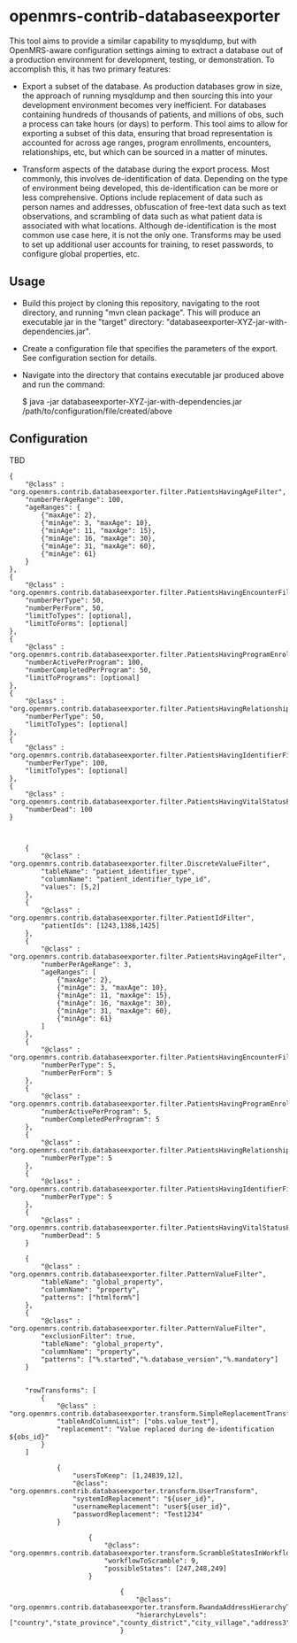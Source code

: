 openmrs-contrib-databaseexporter
================================

This tool aims to provide a similar capability to mysqldump, but with OpenMRS-aware configuration settings aiming to
extract a database out of a production environment for development, testing, or demonstration.
To accomplish this, it has two primary features:

* Export a subset of the database.  As production databases grow in size, the approach of running mysqldump and then
sourcing this into your development environment becomes very inefficient.  For databases containing hundreds of
thousands of patients, and millions of obs, such a process can take hours (or days) to perform.  This tool aims to
allow for exporting a subset of this data, ensuring that broad representation is accounted for across age ranges,
program enrollments, encounters, relationships, etc, but which can be sourced in a matter of minutes.

* Transform aspects of the database during the export process.  Most commonly, this involves de-identification of data.
Depending on the type of environment being developed, this de-identification can be more or less comprehensive.
Options include replacement of data such as person names and addresses, obfuscation of free-text data
such as text observations, and scrambling of data such as what patient data is associated with what locations.
Although de-identification is the most common use case here, it is not the only one.  Transforms may be used to set
up additional user accounts for training, to reset passwords, to configure global properties, etc.

Usage
------

* Build this project by cloning this repository, navigating to the root directory, and running "mvn clean package".
This will produce an executable jar in the "target" directory: "databaseexporter-XYZ-jar-with-dependencies.jar".

* Create a configuration file that specifies the parameters of the export.  See configuration section for details.

* Navigate into the directory that contains executable jar produced above and run the command:

	$ java -jar databaseexporter-XYZ-jar-with-dependencies.jar /path/to/configuration/file/created/above

Configuration
--------------

TBD


	{
		"@class" : "org.openmrs.contrib.databaseexporter.filter.PatientsHavingAgeFilter",
		"numberPerAgeRange": 100,
		"ageRanges": {
			{"maxAge": 2},
			{"minAge": 3, "maxAge": 10},
			{"minAge": 11, "maxAge": 15},
			{"minAge": 16, "maxAge": 30},
			{"minAge": 31, "maxAge": 60},
			{"minAge": 61}
		}
	},
	{
		"@class" : "org.openmrs.contrib.databaseexporter.filter.PatientsHavingEncounterFilter",
		"numberPerType": 50,
		"numberPerForm", 50,
		"limitToTypes": [optional],
		"limitToForms": [optional]
	},
	{
		"@class" : "org.openmrs.contrib.databaseexporter.filter.PatientsHavingProgramEnrollmentFilter",
		"numberActivePerProgram": 100,
		"numberCompletedPerProgram": 50,
		"limitToPrograms": [optional]
	},
	{
		"@class" : "org.openmrs.contrib.databaseexporter.filter.PatientsHavingRelationshipFilter",
		"numberPerType": 50,
		"limitToTypes": [optional]
	},
	{
		"@class" : "org.openmrs.contrib.databaseexporter.filter.PatientsHavingIdentifierFilter",
		"numberPerType": 100,
		"limitToTypes": [optional]
	},
	{
		"@class" : "org.openmrs.contrib.databaseexporter.filter.PatientsHavingVitalStatusFilter",
		"numberDead": 100
	}



		{
			"@class" : "org.openmrs.contrib.databaseexporter.filter.DiscreteValueFilter",
			"tableName": "patient_identifier_type",
			"columnName": "patient_identifier_type_id",
			"values": [5,2]
		},
		{
			"@class" : "org.openmrs.contrib.databaseexporter.filter.PatientIdFilter",
			"patientIds": [1243,1386,1425]
		},
		{
			"@class" : "org.openmrs.contrib.databaseexporter.filter.PatientsHavingAgeFilter",
			"numberPerAgeRange": 3,
			"ageRanges": [
				{"maxAge": 2},
				{"minAge": 3, "maxAge": 10},
				{"minAge": 11, "maxAge": 15},
				{"minAge": 16, "maxAge": 30},
				{"minAge": 31, "maxAge": 60},
				{"minAge": 61}
			]
		},
		{
			"@class" : "org.openmrs.contrib.databaseexporter.filter.PatientsHavingEncounterFilter",
			"numberPerType": 5,
			"numberPerForm": 5
		},
		{
			"@class" : "org.openmrs.contrib.databaseexporter.filter.PatientsHavingProgramEnrollmentFilter",
			"numberActivePerProgram": 5,
			"numberCompletedPerProgram": 5
		},
		{
			"@class" : "org.openmrs.contrib.databaseexporter.filter.PatientsHavingRelationshipFilter",
			"numberPerType": 5
		},
		{
			"@class" : "org.openmrs.contrib.databaseexporter.filter.PatientsHavingIdentifierFilter",
			"numberPerType": 5
		},
		{
			"@class" : "org.openmrs.contrib.databaseexporter.filter.PatientsHavingVitalStatusFilter",
			"numberDead": 5
		}

		{
			"@class" : "org.openmrs.contrib.databaseexporter.filter.PatternValueFilter",
			"tableName": "global_property",
			"columnName": "property",
			"patterns": ["htmlform%"]
		},
		{
			"@class" : "org.openmrs.contrib.databaseexporter.filter.PatternValueFilter",
			"exclusionFilter": true,
			"tableName": "global_property",
			"columnName": "property",
			"patterns": ["%.started","%.database_version","%.mandatory"]
		}


		"rowTransforms": [
			{
				"@class" : "org.openmrs.contrib.databaseexporter.transform.SimpleReplacementTransform",
				"tableAndColumnList": ["obs.value_text"],
				"replacement": "Value replaced during de-identification ${obs_id}"
			}
		]

				{
        			"usersToKeep": [1,24839,12],
        			"@class": "org.openmrs.contrib.databaseexporter.transform.UserTransform",
        			"systemIdReplacement": "${user_id}",
        			"usernameReplacement": "user${user_id}",
        			"passwordReplacement": "Test1234"
        		}

        				{
                			"@class": "org.openmrs.contrib.databaseexporter.transform.ScrambleStatesInWorkflowTransform",
                			"workflowToScramble": 9,
                			"possibleStates": [247,248,249]
                		}

                				{
                        			"@class": "org.openmrs.contrib.databaseexporter.transform.RwandaAddressHierarchyTransform",
                        			"hierarchyLevels": ["country","state_province","county_district","city_village","address3","address1"]
                        		}
